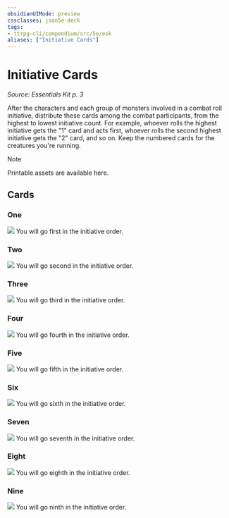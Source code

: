 ```yaml
---
obsidianUIMode: preview
cssclasses: json5e-deck
tags:
- ttrpg-cli/compendium/src/5e/esk
aliases: ["Initiative Cards"]
---
```

# Initiative Cards
*Source: Essentials Kit p. 3*  

After the characters and each group of monsters involved in a combat roll initiative, distribute these cards among the combat participants, from the highest to lowest initiative count. For example, whoever rolls the highest initiative gets the "1" card and acts first, whoever rolls the second highest initiative gets the "2" card, and so on. Keep the numbered cards for the creatures you're running.

> [!note]
> Printable assets are available here.

## Cards

### One
![](decks/ESK/Initiative/Initiative1.webp#card)
You will go first in the initiative order.

### Two
![](decks/ESK/Initiative/Initiative2.webp#card)
You will go second in the initiative order.

### Three
![](decks/ESK/Initiative/Initiative3.webp#card)
You will go third in the initiative order.

### Four
![](decks/ESK/Initiative/Initiative4.webp#card)
You will go fourth in the initiative order.

### Five
![](decks/ESK/Initiative/Initiative5.webp#card)
You will go fifth in the initiative order.

### Six
![](decks/ESK/Initiative/Initiative6.webp#card)
You will go sixth in the initiative order.

### Seven
![](decks/ESK/Initiative/Initiative7.webp#card)
You will go seventh in the initiative order.

### Eight
![](decks/ESK/Initiative/Initiative8.webp#card)
You will go eighth in the initiative order.

### Nine
![](decks/ESK/Initiative/Initiative9.webp#card)
You will go ninth in the initiative order.